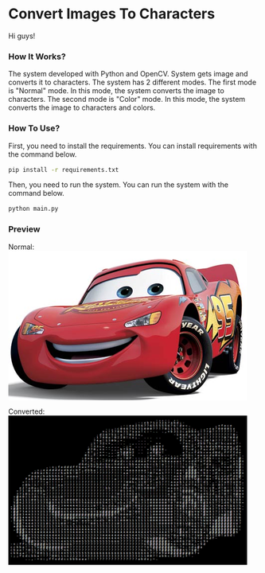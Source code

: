 # Convert Images To Characters

Hi guys!

### How It Works?

The system developed with Python and OpenCV. System gets image and converts it to characters. The system has 2 different modes. The first mode is "Normal" mode. In this mode, the system converts the image to characters. The second mode is "Color" mode. In this mode, the system converts the image to characters and colors.

### How To Use?

First, you need to install the requirements. You can install requirements with the command below.

```bash
pip install -r requirements.txt
```

Then, you need to run the system. You can run the system with the command below.

```bash
python main.py
```

### Preview

Normal:
<img style="display:block;" src="https://raw.githubusercontent.com/Floodinatorr/ConvertImageToCharacters/main/normal.jpg" data-canonical-src="https://raw.githubusercontent.com/Floodinatorr/ConvertImageToCharacters/main/normal.jpg" width="480" height="300" />

Converted:
<img style="display:block;" src="https://raw.githubusercontent.com/Floodinatorr/ConvertImageToCharacters/main/final.png" data-canonical-src="https://raw.githubusercontent.com/Floodinatorr/ConvertImageToCharacters/main/final.png" width="480" height="300" />

